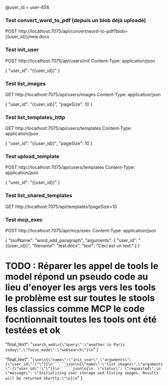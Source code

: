 
@user_id = user-456

### Test convert_word_to_pdf (depuis un blob déjà uploadé)
POST http://localhost:7075/api/convert/word-to-pdf?blob={{user_id}}/new.docx

### Test init_user
POST http://localhost:7075/api/users/init
Content-Type: application/json

{ "user_id": "{{user_id}}" }

### Test list_images
GET http://localhost:7075/api/users/images
Content-Type: application/json

{ "user_id": "{{user_id}}", "pageSize": 10 }


### Test list_templates_http
GET http://localhost:7075/api/users/templates
Content-Type: application/json

{ "user_id": "{{user_id}}", "pageSize": 10 }

### Test upload_template
POST http://localhost:7075/api/users/templates
Content-Type: application/json

{ "user_id": "{{user_id}}" }


### Test list_shared_templates
GET http://localhost:7075/api/templates?pageSize=10

### Test mcp_exec
POST http://localhost:7075/api/mcp/exec
Content-Type: application/json

{
  "toolName": "word_add_paragraph",
  "arguments": {
  "user_id": "{{user_id}}",
    "filename": "test.docx",
    "text": "Ceci est un test."
  }
}




# TODO : Réparer les appel de tools le model répond un pseudo code au lieu d'enoyer les args vers les tools le problème est sur toutes le stools les classics comme MCP le code focntionnait toutes les tools ont été testées et ok 


"final_text": "```search_web\n{\"query\":\"weather in Paris today\",\"focus_mode\":\"webSearch\"}\n```"
}


"final_text": "```json\n{\"name\":\"init_user\",\"arguments\":{\"user_id\":\"\"}}\n``````json\n{\"name\":\"list_images\",\"arguments\":{\"user_id\":\"\"}}\n``````json\n{\n  \"status\": \"requested\",\n  \"message\": \"Initializing user storage and listing images. Results will be returned shortly.\"\n}\n```"
}
